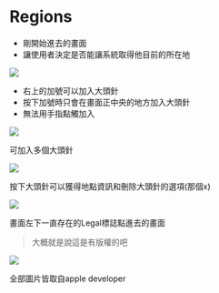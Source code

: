 Regions
================

 * 剛開始進去的畫面
 * 讓使用者決定是否能讓系統取得他目前的所在地

<img src="Regions1.png">


 * 右上的加號可以加入大頭針
 * 按下加號時只會在畫面正中央的地方加入大頭針
 * 無法用手指點觸加入

<img src="Regions2.png"> 


可加入多個大頭針

<img src="Regions3.png"> 


按下大頭針可以獲得地點資訊和刪除大頭針的選項(那個x)

<img src="Regions4.png"> 


畫面左下一直存在的Legal標誌點進去的畫面
>大概就是說這是有版權的吧

<img src="Regions5.png"> 


 

全部圖片皆取自apple developer
